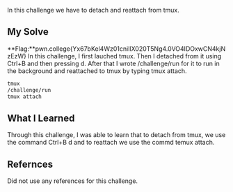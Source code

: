 In this challenge we have to detach and reattach from tmux.
## My Solve

**Flag:**pwn.college{Yx67bKel4Wz01cniIlX020T5Ng4.0VO4IDOxwCN4kjNzEzW}
In this challenge, I first lauched tmux. Then I detached from it using Ctrl+B and then pressing d. After that I wrote /challenge/run for it to run in the background and reattached to tmux by typing tmux attach.
```bash
tmux
/challenge/run
tmux attach
```

## What I Learned
Through this challenge, I was able to learn that to detach from tmux, we use the command Ctrl+B d and to reattach we use the commd temux attach.
## Refernces
Did not use any references for this challenge.
